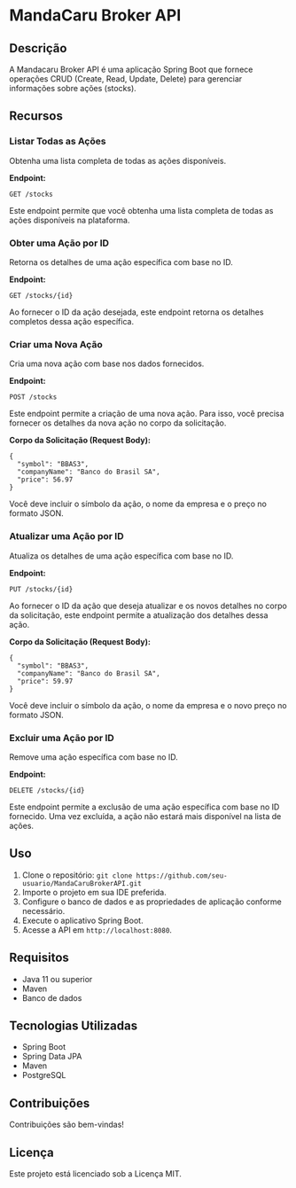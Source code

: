 <h1>MandaCaru Broker API</h1>

<h2>Descrição</h2>
<p>A Mandacaru Broker API é uma aplicação Spring Boot que fornece operações CRUD (Create, Read, Update, Delete) para gerenciar informações sobre ações (stocks).</p>

<h2>Recursos</h2>

<h3>Listar Todas as Ações</h3>
<p>Obtenha uma lista completa de todas as ações disponíveis.</p>

<p><strong>Endpoint:</strong></p>
<pre><code>GET /stocks</code></pre>

<p>Este endpoint permite que você obtenha uma lista completa de todas as ações disponíveis na plataforma.</p>

<h3>Obter uma Ação por ID</h3>
<p>Retorna os detalhes de uma ação específica com base no ID.</p>

<p><strong>Endpoint:</strong></p>
<pre><code>GET /stocks/{id}</code></pre>

<p>Ao fornecer o ID da ação desejada, este endpoint retorna os detalhes completos dessa ação específica.</p>

<h3>Criar uma Nova Ação</h3>
<p>Cria uma nova ação com base nos dados fornecidos.</p>

<p><strong>Endpoint:</strong></p>
<pre><code>POST /stocks</code></pre>

<p>Este endpoint permite a criação de uma nova ação. Para isso, você precisa fornecer os detalhes da nova ação no corpo da solicitação.</p>

<p><strong>Corpo da Solicitação (Request Body):</strong></p>
<pre><code>{
  "symbol": "BBAS3",
  "companyName": "Banco do Brasil SA",
  "price": 56.97
}</code></pre>

<p>Você deve incluir o símbolo da ação, o nome da empresa e o preço no formato JSON.</p>

<h3>Atualizar uma Ação por ID</h3>
<p>Atualiza os detalhes de uma ação específica com base no ID.</p>

<p><strong>Endpoint:</strong></p>
<pre><code>PUT /stocks/{id}</code></pre>

<p>Ao fornecer o ID da ação que deseja atualizar e os novos detalhes no corpo da solicitação, este endpoint permite a atualização dos detalhes dessa ação.</p>

<p><strong>Corpo da Solicitação (Request Body):</strong></p>
<pre><code>{
  "symbol": "BBAS3",
  "companyName": "Banco do Brasil SA",
  "price": 59.97
}</code></pre>

<p>Você deve incluir o símbolo da ação, o nome da empresa e o novo preço no formato JSON.</p>

<h3>Excluir uma Ação por ID</h3>
<p>Remove uma ação específica com base no ID.</p>

<p><strong>Endpoint:</strong></p>
<pre><code>DELETE /stocks/{id}</code></pre>

<p>Este endpoint permite a exclusão de uma ação específica com base no ID fornecido. Uma vez excluída, a ação não estará mais disponível na lista de ações.</p>

<h2>Uso</h2>
<ol>
  <li>Clone o repositório: <code>git clone https://github.com/seu-usuario/MandaCaruBrokerAPI.git</code></li>
  <li>Importe o projeto em sua IDE preferida.</li>
  <li>Configure o banco de dados e as propriedades de aplicação conforme necessário.</li>
  <li>Execute o aplicativo Spring Boot.</li>
  <li>Acesse a API em <code>http://localhost:8080</code>.</li>
</ol>

<h2>Requisitos</h2>
<ul>
  <li>Java 11 ou superior</li>
  <li>Maven</li>
  <li>Banco de dados</li>
</ul>

<h2>Tecnologias Utilizadas</h2>
<ul>
  <li>Spring Boot</li>
  <li>Spring Data JPA</li>
  <li>Maven</li>
  <li>PostgreSQL</li>
</ul>

<h2>Contribuições</h2>
<p>Contribuições são bem-vindas!</p>

<h2>Licença</h2>
<p>Este projeto está licenciado sob a Licença MIT.</p>